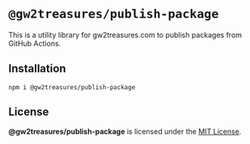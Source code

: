 # `@gw2treasures/publish-package`

This is a utility library for gw2treasures.com to publish packages from GitHub Actions.

## Installation

```
npm i @gw2treasures/publish-package
```

## License

**@gw2treasures/publish-package** is licensed under the [MIT License](./LICENSE).
